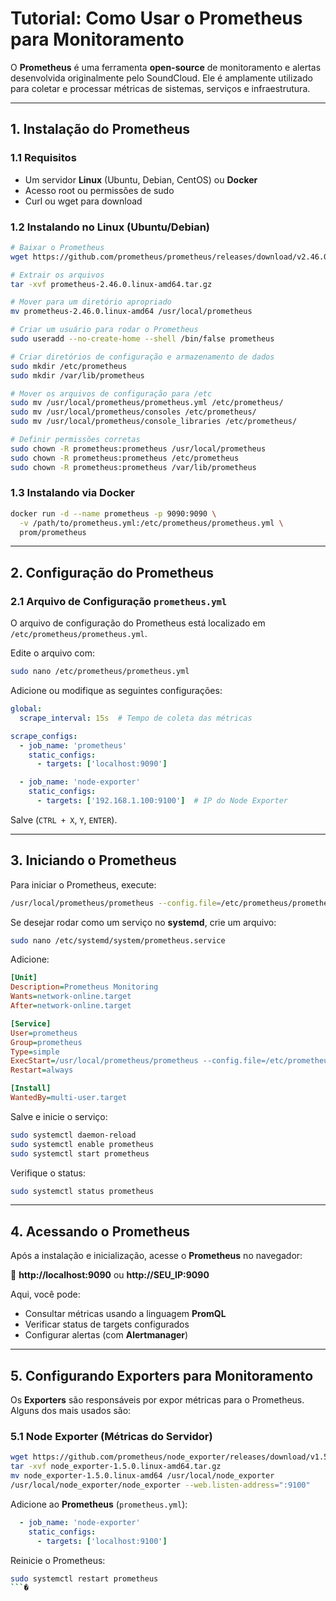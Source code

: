 # **Tutorial: Como Usar o Prometheus para Monitoramento**

O **Prometheus** é uma ferramenta **open-source** de monitoramento e alertas desenvolvida originalmente pelo SoundCloud. Ele é amplamente utilizado para coletar e processar métricas de sistemas, serviços e infraestrutura.

---

## **1. Instalação do Prometheus**
### **1.1 Requisitos**
- Um servidor **Linux** (Ubuntu, Debian, CentOS) ou **Docker**
- Acesso root ou permissões de sudo
- Curl ou wget para download

### **1.2 Instalando no Linux (Ubuntu/Debian)**
```sh
# Baixar o Prometheus
wget https://github.com/prometheus/prometheus/releases/download/v2.46.0/prometheus-2.46.0.linux-amd64.tar.gz

# Extrair os arquivos
tar -xvf prometheus-2.46.0.linux-amd64.tar.gz

# Mover para um diretório apropriado
mv prometheus-2.46.0.linux-amd64 /usr/local/prometheus

# Criar um usuário para rodar o Prometheus
sudo useradd --no-create-home --shell /bin/false prometheus

# Criar diretórios de configuração e armazenamento de dados
sudo mkdir /etc/prometheus
sudo mkdir /var/lib/prometheus

# Mover os arquivos de configuração para /etc
sudo mv /usr/local/prometheus/prometheus.yml /etc/prometheus/
sudo mv /usr/local/prometheus/consoles /etc/prometheus/
sudo mv /usr/local/prometheus/console_libraries /etc/prometheus/

# Definir permissões corretas
sudo chown -R prometheus:prometheus /usr/local/prometheus
sudo chown -R prometheus:prometheus /etc/prometheus
sudo chown -R prometheus:prometheus /var/lib/prometheus
```

### **1.3 Instalando via Docker**
```sh
docker run -d --name prometheus -p 9090:9090 \
  -v /path/to/prometheus.yml:/etc/prometheus/prometheus.yml \
  prom/prometheus
```

---

## **2. Configuração do Prometheus**
### **2.1 Arquivo de Configuração `prometheus.yml`**
O arquivo de configuração do Prometheus está localizado em `/etc/prometheus/prometheus.yml`.

Edite o arquivo com:
```sh
sudo nano /etc/prometheus/prometheus.yml
```

Adicione ou modifique as seguintes configurações:
```yaml
global:
  scrape_interval: 15s  # Tempo de coleta das métricas

scrape_configs:
  - job_name: 'prometheus'
    static_configs:
      - targets: ['localhost:9090']

  - job_name: 'node-exporter'
    static_configs:
      - targets: ['192.168.1.100:9100']  # IP do Node Exporter
```
Salve (`CTRL + X`, `Y`, `ENTER`).

---

## **3. Iniciando o Prometheus**
Para iniciar o Prometheus, execute:
```sh
/usr/local/prometheus/prometheus --config.file=/etc/prometheus/prometheus.yml --storage.tsdb.path=/var/lib/prometheus
```
Se desejar rodar como um serviço no **systemd**, crie um arquivo:
```sh
sudo nano /etc/systemd/system/prometheus.service
```
Adicione:
```ini
[Unit]
Description=Prometheus Monitoring
Wants=network-online.target
After=network-online.target

[Service]
User=prometheus
Group=prometheus
Type=simple
ExecStart=/usr/local/prometheus/prometheus --config.file=/etc/prometheus/prometheus.yml --storage.tsdb.path=/var/lib/prometheus
Restart=always

[Install]
WantedBy=multi-user.target
```
Salve e inicie o serviço:
```sh
sudo systemctl daemon-reload
sudo systemctl enable prometheus
sudo systemctl start prometheus
```
Verifique o status:
```sh
sudo systemctl status prometheus
```

---

## **4. Acessando o Prometheus**
Após a instalação e inicialização, acesse o **Prometheus** no navegador:

🔗 **http://localhost:9090** ou **http://SEU_IP:9090**

Aqui, você pode:
- Consultar métricas usando a linguagem **PromQL**
- Verificar status de targets configurados
- Configurar alertas (com **Alertmanager**)

---

## **5. Configurando Exporters para Monitoramento**
Os **Exporters** são responsáveis por expor métricas para o Prometheus. Alguns dos mais usados são:

### **5.1 Node Exporter (Métricas do Servidor)**
```sh
wget https://github.com/prometheus/node_exporter/releases/download/v1.5.0/node_exporter-1.5.0.linux-amd64.tar.gz
tar -xvf node_exporter-1.5.0.linux-amd64.tar.gz
mv node_exporter-1.5.0.linux-amd64 /usr/local/node_exporter
/usr/local/node_exporter/node_exporter --web.listen-address=":9100"
```
Adicione ao **Prometheus** (`prometheus.yml`):
```yaml
  - job_name: 'node-exporter'
    static_configs:
      - targets: ['localhost:9100']
```
Reinicie o Prometheus:
```sh
sudo systemctl restart prometheus
```�

